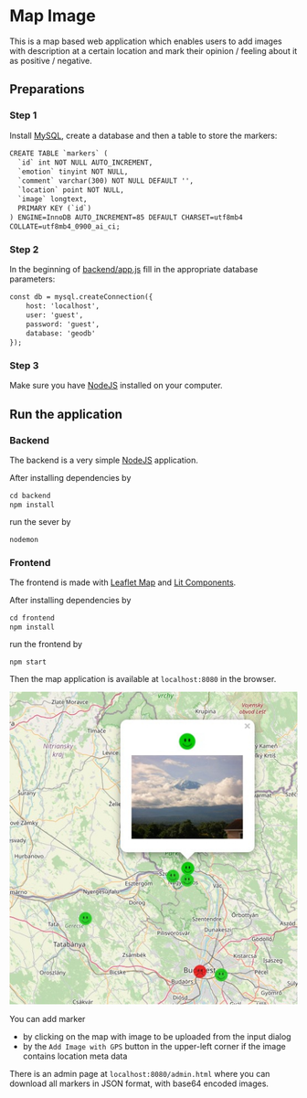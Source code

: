 # Map Image

This is a map based web application which enables users to add images with description
at a certain location and mark their opinion / feeling about it as positive / negative.

## Preparations

### Step 1

Install [MySQL](https://www.mysql.com/), create a database and then a table to store the markers:

```
CREATE TABLE `markers` (
  `id` int NOT NULL AUTO_INCREMENT,
  `emotion` tinyint NOT NULL,
  `comment` varchar(300) NOT NULL DEFAULT '',
  `location` point NOT NULL,
  `image` longtext,
  PRIMARY KEY (`id`)
) ENGINE=InnoDB AUTO_INCREMENT=85 DEFAULT CHARSET=utf8mb4 COLLATE=utf8mb4_0900_ai_ci;
```

### Step 2

In the beginning of [backend/app.js](./backend/app.js) fill in the appropriate database parameters:

```
const db = mysql.createConnection({
    host: 'localhost',
    user: 'guest',
    password: 'guest',
    database: 'geodb'
});
```

### Step 3

Make sure you have [NodeJS](https://nodejs.org/en/) installed on your computer.

## Run the application

### Backend

The backend is a very simple [NodeJS](https://nodejs.org/en/) application.

After installing dependencies by

```
cd backend
npm install
```

run the sever by

```
nodemon
```

### Frontend

The frontend is made with [Leaflet Map](https://leafletjs.com/) and [Lit Components](https://lit.dev/).

After installing dependencies by

```
cd frontend
npm install
```

run the frontend by

```
npm start
```

Then the map application is available at `localhost:8080` in the browser.

![image info](./screenshot.jpeg)

You can add marker

- by clicking on the map with image to be uploaded from the input dialog
- by the `Add Image with GPS` button in the upper-left corner if the image contains location meta data

There is an admin page at `localhost:8080/admin.html` where you can download all markers in JSON format,
with base64 encoded images.